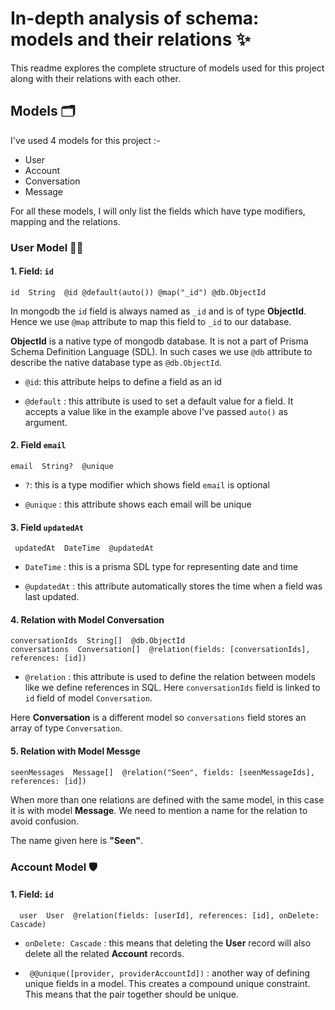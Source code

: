 # In-depth analysis of schema: models and their relations :sparkles:

This readme explores the complete structure of models used for this project along with their relations with each other.

## Models 🗂️
I've used 4 models for this project :-
- User
- Account
- Conversation
- Message

For all these models, I will only list the fields which have type modifiers, mapping and the relations.

### User Model 🧑‍💼

#### 1. Field: `id`

```prisma
id  String  @id @default(auto()) @map("_id") @db.ObjectId
```
In mongodb the `id` field is always named as `_id` and is of type **ObjectId**. Hence we use `@map` attribute to map this field to `_id` to our database.

**ObjectId** is a native type of mongodb database. It is not a part of Prisma Schema Definition Language (SDL). In such cases we use `@db` attribute to describe the native database type as `@db.ObjectId`.

- `@id`: this attribute helps to define a field as an id

- `@default` : this attribute is used to set a default value for a field. It accepts a value like in the example above I've passed `auto()` as argument.

#### 2. Field `email`

```prisma
email  String?  @unique
```
- `?`: this is a type modifier which shows field `email` is optional

- `@unique` : this attribute shows each email will be unique

#### 3. Field `updatedAt`

```prisma
 updatedAt  DateTime  @updatedAt
```
- `DateTime` : this is a prisma SDL type for representing date and time

- `@updatedAt` : this attribute automatically stores the time when a field was last updated. 

#### 4. Relation with Model Conversation

```prisma
conversationIds  String[]  @db.ObjectId
conversations  Conversation[]  @relation(fields: [conversationIds], references: [id])
```

- `@relation` : this attribute is used to define the relation between models like we define references in SQL. Here `conversationIds` field is linked to `id` field of model `Conversation`.

Here **Conversation** is a different model so `conversations` field stores an array of type `Conversation`.

#### 5. Relation with Model Messge

```prisma
seenMessages  Message[]  @relation("Seen", fields: [seenMessageIds], references: [id])
```
When more than one relations are defined with the same model, in this case it is with model **Message**. We need to mention a name for the relation to avoid confusion. 

The name given here is **"Seen"**.

### Account Model 🛡️

#### 1. Field: `id`

```prisma
  user  User  @relation(fields: [userId], references: [id], onDelete: Cascade)

```

- `onDelete: Cascade` : this means that deleting the **User** record will also delete all the related **Account** records.

- ` @@unique([provider, providerAccountId])` : another way of defining unique fields in a model. This creates a compound unique constraint. This means that the pair together should be unique.
